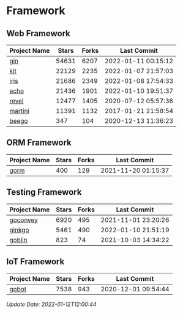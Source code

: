 # Framework

## Web Framework
| Project Name | Stars | Forks | Last Commit |
| ------------ | ----- | ----- | ----------- |
| [gin](https://github.com/gin-gonic/gin) | 54631 | 6207 | 2022-01-11 00:15:12 |
| [kit](https://github.com/go-kit/kit) | 22129 | 2235 | 2022-01-07 21:57:03 |
| [iris](https://github.com/kataras/iris) | 21686 | 2349 | 2022-01-08 17:54:33 |
| [echo](https://github.com/labstack/echo) | 21436 | 1901 | 2022-01-10 19:51:37 |
| [revel](https://github.com/revel/revel) | 12477 | 1405 | 2020-07-12 05:57:36 |
| [martini](https://github.com/go-martini/martini) | 11391 | 1132 | 2017-01-21 21:58:54 |
| [beego](https://github.com/astaxie/beego) | 347 | 104 | 2020-12-13 11:36:23 |

## ORM Framework
| Project Name | Stars | Forks | Last Commit |
| ------------ | ----- | ----- | ----------- |
| [gorm](https://github.com/jinzhu/gorm) | 400 | 129 | 2021-11-20 01:15:37 |

## Testing Framework
| Project Name | Stars | Forks | Last Commit |
| ------------ | ----- | ----- | ----------- |
| [goconvey](https://github.com/smartystreets/goconvey) | 6920 | 495 | 2021-11-01 23:20:26 |
| [ginkgo](https://github.com/onsi/ginkgo) | 5461 | 490 | 2022-01-10 21:51:19 |
| [goblin](https://github.com/franela/goblin) | 823 | 74 | 2021-10-03 14:34:22 |

## IoT Framework
| Project Name | Stars | Forks | Last Commit |
| ------------ | ----- | ----- | ----------- |
| [gobot](https://github.com/hybridgroup/gobot) | 7538 | 943 | 2020-12-01 09:54:44 |

*Update Date: 2022-01-12T12:00:44*